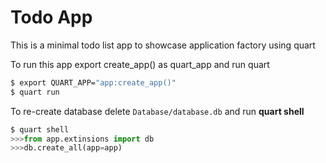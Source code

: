 # Todo App
This is a minimal todo list app to showcase application factory using quart

To run this app export create_app() as quart_app and run quart 
```Bash
$ export QUART_APP="app:create_app()"
$ quart run
```

To re-create database delete `Database/database.db` and run **quart shell** 
```Python
$ quart shell
>>>from app.extinsions import db
>>>db.create_all(app=app)
```
